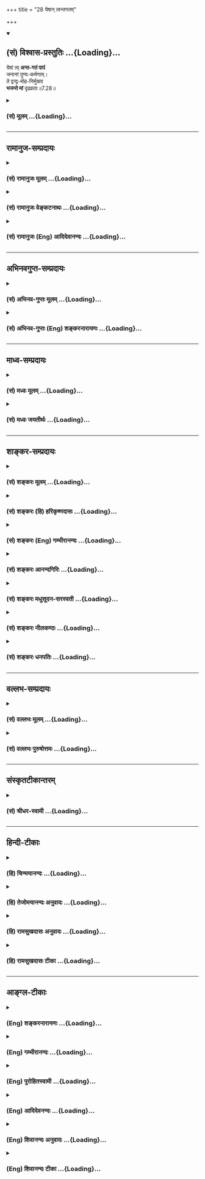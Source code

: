 +++
title = "28 येषान् त्वन्तगतम्"

+++
<div class="js_include" newlevelforh1="2" title="(सं) विश्वास-प्रस्तुतिः" unfilled url="/purANam_vaiShNavam/mahAbhAratam/06-bhIShma-parva/03-bhagavad-gItA-parva/saMskRtam/vishvAsa-prastutiH/07_jnAna-vijnAna-yogaH/28_yeShAn_tvantagata.md">
<details open><summary><h2>(सं) विश्वास-प्रस्तुतिः ...{Loading}...</h2></summary>

येषां त्व् **अन्त-गतं पापं**  
जनानां पुण्य-कर्मणाम्।  
ते द्वन्द्व-मोह-निर्मुक्ता  
**भजन्ते मां** दृढव्रताः॥7.28॥
</details>
</div>
<div class="js_include collapsed" newlevelforh1="3" title="(सं) मूलम्" unfilled url="/purANam_vaiShNavam/mahAbhAratam/06-bhIShma-parva/03-bhagavad-gItA-parva/saMskRtam/mUlam/07_jnAna-vijnAna-yogaH/28_yeShAn_tvantagata.md">
<details><summary><h3>(सं) मूलम् ...{Loading}...</h3></summary>

येषां त्वन्तगतं पापं जनानां पुण्यकर्मणाम्।  
ते द्वन्द्वमोहनिर्मुक्ता भजन्ते मां दृढव्रताः।।7.28।।
</details>
</div>


_________________
## रामानुज-सम्प्रदायः
<div class="js_include collapsed" newlevelforh1="3" title="(सं) रामानुजः मूलम्" unfilled url="/purANam_vaiShNavam/mahAbhAratam/06-bhIShma-parva/03-bhagavad-gItA-parva/saMskRtam/rAmAnujaH/mUlam/07_jnAna-vijnAna-yogaH/28_yeShAn_tvantagata.md">
<details><summary><h3>(सं) रामानुजः मूलम् ...{Loading}...</h3></summary>

।।7.28।। येषां तु अनेकजन्मार्जितेन उत्कृष्टपुण्यसंचयेन गुणमयं
द्वन्द्वेच्छाद्वेषहेतुभूतं मदौन्मुख्यविरोधि च अनादिकालप्रवृत्तं **पापम्
अन्तगतं** क्षीणम् **ते** पूर्वोक्तेन सुकृततारतम्येन मां शरणम् अनुप्रपद्य
गुणमयान्मोहाद् विनिर्मुक्ताः जरामरणमोक्षाय
प्रकृतिवियुक्तात्मस्वरूपदर्शनाय महते च ऐश्वर्याय मत्प्राप्त्ये च
**दृढव्रताः** दृढसंकल्पा माम् एव भजन्ते। तत्र तेषां त्रयाणां भगवन्तं
भजमानानां ज्ञातव्यविशेषान् उपादेयांश्च प्रस्तौति

</details>
</div>
<div class="js_include collapsed" newlevelforh1="3" title="(सं) रामानुजः वेङ्कटनाथः" unfilled url="/purANam_vaiShNavam/mahAbhAratam/06-bhIShma-parva/03-bhagavad-gItA-parva/saMskRtam/rAmAnujaH/venkaTanAthaH/07_jnAna-vijnAna-yogaH/28_yeShAn_tvantagata.md">
<details><summary><h3>(सं) रामानुजः वेङ्कटनाथः ...{Loading}...</h3></summary>

  
  
।।7.28।। यद्येवं सर्वभूतानि सम्मोहं यान्ति तर्हि भगवदुपासनं कदाचिदपि
कस्यचिदपि न स्यात् अतःचतुर्विधा भजन्ते माम् 7।16 इत्यादिनोक्तं
चानुपपन्नं स्यादित्यत्रोत्तरंयेषां त्वित्यादि। पुण्यकर्मणाम्
इत्येतत्पापनिवृत्तिहेतुपरम्। तथा च श्रुतिः धर्मेण पापमपनुदति म.ना.उ.16।1
इति। जनशब्दश्च जननवति वर्तमानत्वात् पुण्यप्रचयहेतुभूतानेकजन्मसूचनपर
इत्यभिप्रायेणोक्तम् अनेकजन्मार्जितेनोत्कृष्टपुण्यसञ्चयेनेति।
भगवज्ज्ञानप्रतिबन्धकपापनिवर्तकत्वाच्चोत्कृष्टत्वं फलितम्। गुणमयशब्देन
सुखदुःखरूपभगवत्संश्लेषविश्लेषाख्यद्वन्द्वव्यवच्छेदः। द्वन्द्वमोहविनिर्मुक्ता
मां भजन्ते इति फलद्वयदर्शनात्प्रतिबन्धकेऽपि पापे
द्वन्द्वेच्छाद्वेषहेतुभूतं मदौन्मुख्यविरोधि चेति भेदो दर्शितः।
अनेकजन्मार्जितोत्कृष्टपुण्यनाश्यत्वायोक्तंअनादिकालप्रवृत्तमिति।
उपासनारम्भे पापस्य द्वन्द्वमोहस्य च
निश्शेषविनष्टत्वाभावादन्तर्गतशब्देनाल्पावशिष्टत्वं
विवक्षितमित्यभिप्रायेणोक्तं क्षीणमिति। मामेव ये प्रपद्यन्ते 7।14चतुर्विधा
भजन्ते मां इत्यादिकं च प्रायुक्तमनन्तराभिधीयमानं चजरामरणमोक्षाय 7।29
इत्यादिकमनुसन्दधान आहपूर्वोक्तेनेति। न चात्र
द्वन्द्वमोहविनिर्मुक्तत्ववचनादैश्वर्यार्थिनां प्रसङ्गानुपपत्तिः तेषामपि
क्षुद्रतरद्वन्द्वनिरोधस्यावश्यापेक्षितत्वात्। व्रतशब्दः सङ्कल्पविशेषेषु
मुख्यः तत्सम्बन्धादेव क्रियाविशेषेषु तत्प्रयोग इत्यभिप्रायेणदृढसङ्कल्पा
इत्युक्तम्। दृढव्रतशब्देन देवतान्तरपरित्यागादिनियमोऽपि यथाप्रमाणं सूचित
इत्यभिप्रायेणमामेव भजन्त इत्युक्तम्। मां भजन्ते इत्यनेनैव
भजनाङ्गव्रतादेरपि सिद्धत्वात्मत्प्राप्तये चेत्यन्तेन दृढसङ्कल्पत्वं
स्वाभिमतफलविषयतया वा व्याख्यातम्।  
  

</details>
</div>
<div class="js_include collapsed" newlevelforh1="3" title="(सं) रामानुजः (Eng) आदिदेवानन्दः" unfilled url="/purANam_vaiShNavam/mahAbhAratam/06-bhIShma-parva/03-bhagavad-gItA-parva/saMskRtam/rAmAnujaH/english/AdidevAnandaH/07_jnAna-vijnAna-yogaH/28_yeShAn_tvantagata.md">
<details><summary><h3>(सं) रामानुजः (Eng) आदिदेवानन्दः ...{Loading}...</h3></summary>

7.28 However, there are some whose sins, accruing from beginningless
time, which cause desire or hatred to the pairs of opposites and annual
the tendency towards Me, have come to an end, i.e., have become
weakened, through the accumulation of good actions in numerous births,
They resort to Me, devoid of delusion produced by the Gunas, and worship
Me alone in proportion to the excellence of their Karmas previously
described. In order to attain deliverance form old age and death and for
aciring the supreme consummation of reaching Me, they remain steadfast
in their vows. Sri Krsna enumerates what special things are to be known
and what ought to be attained by these three classes of votaries of God:

</details>
</div>


_________________
## अभिनवगुप्त-सम्प्रदायः
<div class="js_include collapsed" newlevelforh1="3" title="(सं) अभिनव-गुप्तः मूलम्" unfilled url="/purANam_vaiShNavam/mahAbhAratam/06-bhIShma-parva/03-bhagavad-gItA-parva/saMskRtam/abhinava-guptaH/mUlam/07_jnAna-vijnAna-yogaH/28_yeShAn_tvantagata.md">
<details><summary><h3>(सं) अभिनव-गुप्तः मूलम् ...{Loading}...</h3></summary>
<div class="js_include" includetitle="false" newlevelforh1="2" unfilled="" url="/purANam_vaiShNavam/mahAbhAratam/06-bhIShma-parva/02-bhagavad-gItA-parva/saMskRtam/abhinava-guptaH/mUlam/07_jnAna-vijnAna-yogaH/30_sAdhibhUtAdhidaiv.md"></div>
</details>
</div>
<div class="js_include collapsed" newlevelforh1="3" title="(सं) अभिनव-गुप्तः (Eng) शङ्करनारायणः" unfilled url="/purANam_vaiShNavam/mahAbhAratam/06-bhIShma-parva/03-bhagavad-gItA-parva/saMskRtam/abhinava-guptaH/english/shankaranArAyaNaH/07_jnAna-vijnAna-yogaH/28_yeShAn_tvantagata.md">
<details><summary><h3>(सं) अभिनव-गुप्तः (Eng) शङ्करनारायणः ...{Loading}...</h3></summary>

7.28 See Comment under 7.30

</details>
</div>


_________________
## माध्व-सम्प्रदायः
<div class="js_include collapsed" newlevelforh1="3" title="(सं) मध्वः मूलम्" unfilled url="/purANam_vaiShNavam/mahAbhAratam/06-bhIShma-parva/03-bhagavad-gItA-parva/saMskRtam/madhvaH/mUlam/07_jnAna-vijnAna-yogaH/28_yeShAn_tvantagata.md">
<details><summary><h3>(सं) मध्वः मूलम् ...{Loading}...</h3></summary>

।।7.28।। विपरीताश्च केचित्सन्तीत्याह येषामिति।

</details>
</div>
<div class="js_include collapsed" newlevelforh1="3" title="(सं) मध्वः जयतीर्थः" unfilled url="/purANam_vaiShNavam/mahAbhAratam/06-bhIShma-parva/03-bhagavad-gItA-parva/saMskRtam/madhvaH/jayatIrthaH/07_jnAna-vijnAna-yogaH/28_yeShAn_tvantagata.md">
<details><summary><h3>(सं) मध्वः जयतीर्थः ...{Loading}...</h3></summary>

।।7.28।। चतुर्विधाः 7।16 इत्यनेन गतार्थमुत्तरं वाक्यमित्यत आह
**विपरीताश्चे**ति। त्वत्प्रपत्तेर्मायाकरणाकारणत्वात् स्वदोषाद्वा त्वां न
प्रपद्यन्त इत्यत्र कथं निर्णयः इत्यतस्तदुक्तम्। सर्वभूतानि सम्मोहं
यान्ति चेत् लुप्तो मुक्तिमार्ग इत्याशङ्क्याऽत्र द्वन्द्वमोहरहिताश्च
केचित्सन्तीत्याहेत्यर्थः।

</details>
</div>


_________________
## शाङ्कर-सम्प्रदायः
<div class="js_include collapsed" newlevelforh1="3" title="(सं) शङ्करः मूलम्" unfilled url="/purANam_vaiShNavam/mahAbhAratam/06-bhIShma-parva/03-bhagavad-gItA-parva/saMskRtam/shankaraH/mUlam/07_jnAna-vijnAna-yogaH/28_yeShAn_tvantagata.md">
<details><summary><h3>(सं) शङ्करः मूलम् ...{Loading}...</h3></summary>

।।7.28।। **येषां तु** पुनः **अन्तगतं** समाप्तप्रायं क्षीणं **पापं जनानां
पुण्यकर्मणां** पुण्यं कर्म येषां सत्त्वशुद्धिकारणं विद्यते ते
पुण्यकर्माणः तेषां पुण्यकर्मणाम् **ते द्वन्द्वमोहनिर्मुक्ताः** यथोक्तेन
द्वन्द्वमोहेन निर्मुक्ताः **भजन्ते मां** परमात्मानं **दृढव्रताः।** एवमेव
परमार्थतत्त्वं नान्यथा इत्येवं सर्वपरित्यागव्रतेन निश्चितविज्ञानाः
दृढव्रताः उच्यन्ते।। ते किमर्थं भजन्ते इत्युच्यते

</details>
</div>
<div class="js_include collapsed" newlevelforh1="3" title="(सं) शङ्करः (हि) हरिकृष्णदासः" unfilled url="/purANam_vaiShNavam/mahAbhAratam/06-bhIShma-parva/03-bhagavad-gItA-parva/saMskRtam/shankaraH/hindI/harikRShNadAsaH/07_jnAna-vijnAna-yogaH/28_yeShAn_tvantagata.md">
<details><summary><h3>(सं) शङ्करः (हि) हरिकृष्णदासः ...{Loading}...</h3></summary>

।।7.28।। तो फिर इस द्वन्द्वमोहसे छूटे हुए ऐसे कौनसे मनुष्य हैं जो आपको
शास्त्रोक्त प्रकारसे आत्मभावसे भजते हैं इस अपेक्षित अर्थको दिखानेके लिये
कहते हैं जिन पुण्यकर्मा पुरुषोंके पापोंका लगभग अन्त हो गया होता है
अर्थात् जिनके कर्म पवित्र यानी अन्तःकरणकी शुद्धिके कारण होते हैं वे
पुण्यकर्मा हैं ऐसे उपर्युक्त द्वन्द्वमोहसे मुक्त हुए वे दृढ़व्रती पुरुष
मुझ परमात्माको भजते हैं। परमार्थतत्त्व ठीक इसी प्रकार है दूसरी प्रकार
नहीं ऐसे निश्चित विज्ञानवाले पुरुष दृढ़व्रती कहे जाते हैं।

</details>
</div>
<div class="js_include collapsed" newlevelforh1="3" title="(सं) शङ्करः (Eng) गम्भीरानन्दः" unfilled url="/purANam_vaiShNavam/mahAbhAratam/06-bhIShma-parva/03-bhagavad-gItA-parva/saMskRtam/shankaraH/english/gambhIrAnandaH/07_jnAna-vijnAna-yogaH/28_yeShAn_tvantagata.md">
<details><summary><h3>(सं) शङ्करः (Eng) गम्भीरानन्दः ...{Loading}...</h3></summary>

7.28 Yesam jananam, those persons; tu, on the other hand;
punya-karmanam, who are of virtuous deeds, in whom exist virtuous deeds
that are the cause of purification of the mind; whose papam, sin;
antagatam, has come to an end, is almost eradicated, attenuated; te,
they; dvandva-moha-nirmuktah, being free from the delusion of duality as
described; and drdhavratah, firm in their convictions-those who \[Here
Ast. adds, 'sarva-parityaga-vratena, through the vow of relinishing
everything'.-Tr.\] have the firm knowledge that the supreme Reality is
such alone and not otherwise are called drdhavratah-; bhajante, adore;
mam, Me, the supreme Self. Why do they worship; This is being answered:

</details>
</div>
<div class="js_include collapsed" newlevelforh1="3" title="(सं) शङ्करः आनन्दगिरिः" unfilled url="/purANam_vaiShNavam/mahAbhAratam/06-bhIShma-parva/03-bhagavad-gItA-parva/saMskRtam/shankaraH/AnandagiriH/07_jnAna-vijnAna-yogaH/28_yeShAn_tvantagata.md">
<details><summary><h3>(सं) शङ्करः आनन्दगिरिः ...{Loading}...</h3></summary>

।।7.28।। यदि सर्वाणि भूतानि जन्मप्रतिपद्यमानानि संमूढानि सन्ति
भगवत्तत्त्वपरिज्ञानशून्यानि भगवद्भजनपराङ्मुखानि तर्हि शास्त्रानुरोधेन
भगवद्भजनमुच्यमानमधिकार्यभावादनर्थकमापद्येतेति शङ्कते **के पुनरिति।**
अनेकेषु जन्मसु सुकृतवशादपाकृतदुरितानां द्वन्द्वप्रयुक्तमोहविरहिणां
ब्रह्मचर्यादिनियमवतां भगवद्भजनाधिकारित्वान्न शास्त्रविरोधोऽस्तीति
परिहरति **उच्यत इति।** तुशब्दद्योत्यमर्थमाह **पुनरिति।**
उक्तार्थमात्रसिद्ध्यर्थं समाप्तप्रायमित्युक्तम्। प्रकृतोपयोगं पुण्यस्य
कर्मणो दर्शयितुं विशिनष्टि **सत्त्वेति।**
उभयविधशुद्धेर्द्वन्द्वनिमित्तमोहनिवृत्तिफलमाह **ते द्वन्द्वेति।**
मोहनिवृत्तेर्भगवन्निष्ठापर्यन्तत्वमाह **भजन्त इति।** तेषां
नानापरिग्रहवतां भगवद्भजनप्रतिहतिमाशङ्क्याह **दृढेति।**

</details>
</div>
<div class="js_include collapsed" newlevelforh1="3" title="(सं) शङ्करः मधुसूदन-सरस्वती" unfilled url="/purANam_vaiShNavam/mahAbhAratam/06-bhIShma-parva/03-bhagavad-gItA-parva/saMskRtam/shankaraH/madhusUdana-sarasvatI/07_jnAna-vijnAna-yogaH/28_yeShAn_tvantagata.md">
<details><summary><h3>(सं) शङ्करः मधुसूदन-सरस्वती ...{Loading}...</h3></summary>

।।7.28।। यदि सर्वभूतानि संमोहं यान्ति कथं तर्हिचतुर्विधा भजन्ते
मामित्युक्तम्। सत्यम्। सुकृतातिशयेन तेषां क्षीणपापत्वादित्याह येषां
त्वितरलोकविलक्षणानां जनानां सफलजन्मनां पुण्यकर्मणामनेकजन्मसु
पुण्याचरणशीलानां तैस्तैः पुण्यैः कर्मभिर्ज्ञानप्रतिबन्धकं
पापमन्तगतमन्तमवसानं प्राप्तं ते पापाभावेन तन्निमित्तेन द्वन्द्वमोहेन
रागद्वेषादिनिबन्धनविपर्यासेन स्वत एव निर्मुक्ताः पुनरावृत्त्ययोग्यत्वेन
त्यक्ताः दृढव्रता अचाल्यसंकल्पाः सर्वथा भगवानेव भजनीयः स चैवंरुप एवेति
प्रमाणजनिताप्रामाण्यशङ्काशून्यविज्ञानाः सन्तो मां परमात्मानं
भजन्तेऽनन्यशरणाः सन्तः सेवन्ते। एतादृशा एव चतुर्विधा भजन्ते मामित्यत्र
सुकृतिशब्देनोक्ताः। अतः सर्वभूतानि संमोहं यान्तीत्युत्सर्गः। तेषां मध्ये
ये सुकृतिनस्ते संमोहशून्या मां भजन्त इत्यपवाद इति न विरोधः।
अयमेवोत्सर्गः प्रागपि प्रतिपादितस्त्रिभिर्गुणमयैर्भावैरित्यत्र।
तस्मात्सत्त्वशोधकपुण्यकर्मसंचयाय सर्वदा यतनीयमिति भावः।

</details>
</div>
<div class="js_include collapsed" newlevelforh1="3" title="(सं) शङ्करः नीलकण्ठः" unfilled url="/purANam_vaiShNavam/mahAbhAratam/06-bhIShma-parva/03-bhagavad-gItA-parva/saMskRtam/shankaraH/nIlakaNThaH/07_jnAna-vijnAna-yogaH/28_yeShAn_tvantagata.md">
<details><summary><h3>(सं) शङ्करः नीलकण्ठः ...{Loading}...</h3></summary>

।।7.28।। केषां तर्हि सार्वज्ञ्यं भवतीत्याशङ्क्याह **येषां त्विति**
द्वाभ्याम्। येषां पुनर्जनानां पुण्यकर्मणां पापं अन्तगतं अन्तं नाशं
प्राप्तं। द्वितीया श्रिता इति समासः। ते द्वन्द्वमोह उक्तलक्षणस्तेन
निर्मुक्ताः सन्तः प्रथमं दृढव्रताः शमदमादिदार्ढ्य भाजो भूत्वा मां
भजन्ते।

</details>
</div>
<div class="js_include collapsed" newlevelforh1="3" title="(सं) शङ्करः धनपतिः" unfilled url="/purANam_vaiShNavam/mahAbhAratam/06-bhIShma-parva/03-bhagavad-gItA-parva/saMskRtam/shankaraH/dhanapatiH/07_jnAna-vijnAna-yogaH/28_yeShAn_tvantagata.md">
<details><summary><h3>(सं) शङ्करः धनपतिः ...{Loading}...</h3></summary>

।।7.28।। के पुनस्त्वां विदित्वा यथाशास्त्र मात्मभावेन भजन्त
इत्यपेक्षायामाह। येषां तु पुनर्जनानां पुण्यकर्मणां पुण्यं कर्म
पापक्षयद्वारा सत्त्वशुद्धिकरं येषां ते पुण्यकर्माणस्तेषां पापमन्तं
समाप्तिं गतं प्राप्तम् ते यथोक्तद्वन्द्वमोहेन विनिर्मुक्ता वर्जिता अतएव
दृढव्रताः एवमेवात्मतत्त्वं नान्यथेत्येवं सर्वपरित्यागेन निश्चितविज्ञाना
मां परमात्मानं भजन्ते।

</details>
</div>


_________________
## वल्लभ-सम्प्रदायः
<div class="js_include collapsed" newlevelforh1="3" title="(सं) वल्लभः मूलम्" unfilled url="/purANam_vaiShNavam/mahAbhAratam/06-bhIShma-parva/03-bhagavad-gItA-parva/saMskRtam/vallabhaH/mUlam/07_jnAna-vijnAna-yogaH/28_yeShAn_tvantagata.md">
<details><summary><h3>(सं) वल्लभः मूलम् ...{Loading}...</h3></summary>

।।7.28।। येषां त्विति। सुकृतिनां जनानां पापमात्रं नष्टं पापरूपं
प्रतिबन्धकं वा ते मां दृढव्रताः सन्तो भजन्ते। मां भजन्तो दृश्यन्त
इत्यर्थः।

</details>
</div>
<div class="js_include collapsed" newlevelforh1="3" title="(सं) वल्लभः पुरुषोत्तमः" unfilled url="/purANam_vaiShNavam/mahAbhAratam/06-bhIShma-parva/03-bhagavad-gItA-parva/saMskRtam/vallabhaH/puruShottamaH/07_jnAna-vijnAna-yogaH/28_yeShAn_tvantagata.md">
<details><summary><h3>(सं) वल्लभः पुरुषोत्तमः ...{Loading}...</h3></summary>

  
  
।।7.28।। ननु ये मोहयुक्तास्तन्मध्ये तत्सङ्गिन एव केचन पूर्वमभजन्तः
पश्चात् त्वद्भजनप्रवृत्ताः कथं भवन्ति इत्यत आह येषामिति। येषां
दुर्लभानां भाग्यवतां पुण्यकर्मणां मद्दर्शनादिना पुण्याचरणशीलानां महत्सु
विनयादियुक्तानाम्। तु पुनः जनादिक्लेशयुक्तानां पापं
मत्स्वरूपज्ञानप्रतिबन्धकं अन्तभावं गतं प्राप्तं नष्टमिति यावत्। ते
द्वन्द्वमोहनिर्मुक्ताः स्वसुखदुःखादिमोहनिर्मुक्ताः दृढव्रताः
दृढसङ्कल्पाः मदेकनिष्ठाः मां भजन्ते। अत्रायं भावः पूर्वजन्मकृतं
यत्किञ्चित् पुण्यकर्म तेन जन्मान्तरे प्रवृद्धमाने वाऽनेकजन्मनि वयसः
परिपाके पुण्योपचितमरणभयेन तन्निवृत्त्यर्थं मद्भजनप्रवृत्ता भवन्ति।
अतएवजन्मान्तरसहस्रेषु तपोज्ञानसमाधिभिः। नराणां क्षीणपापानां कृष्णे
भक्तिः प्रजायते पां.गी.40 इति भागवतैरुक्तम्।  
  

</details>
</div>


_________________
## संस्कृतटीकान्तरम्
<div class="js_include collapsed" newlevelforh1="3" title="(सं) श्रीधर-स्वामी" unfilled url="/purANam_vaiShNavam/mahAbhAratam/06-bhIShma-parva/03-bhagavad-gItA-parva/saMskRtam/shrIdhara-svAmI/07_jnAna-vijnAna-yogaH/28_yeShAn_tvantagata.md">
<details><summary><h3>(सं) श्रीधर-स्वामी ...{Loading}...</h3></summary>

।।7.28।। कुतस्तर्हि केचन त्वां भजन्तो दृश्यन्ते तत्राह **येषामिति।**
येषां तु पुण्याचरणशीलानां सर्वं प्रतिबन्धकं पापमन्तगतं नष्टं ते
द्वन्द्वनिमित्तेन मोहेन निर्मुक्ताः दृढव्रता एकान्तिनः सन्तो मां भजन्ते।

</details>
</div>


_________________
## हिन्दी-टीकाः
<div class="js_include collapsed" newlevelforh1="3" title="(हि) चिन्मयानन्दः" unfilled url="/purANam_vaiShNavam/mahAbhAratam/06-bhIShma-parva/03-bhagavad-gItA-parva/hindI/chinmayAnandaH/07_jnAna-vijnAna-yogaH/28_yeShAn_tvantagata.md">
<details><summary><h3>(हि) चिन्मयानन्दः ...{Loading}...</h3></summary>

।।7.28।। जिन पुण्यकर्मी पुरुषों का पाप नष्ट हो गया है इस कथन को सम्यक्
प्रकार से समझना आवश्यक है। पाप मनुष्य का स्वभाव नहीं हैं वेदान्त के
अनुसार वह मनुष्य द्वारा किये गये गलत निर्णय अर्थात् विपरीत ज्ञान का
परिणाम है जिसने आत्मचैतन्य को आच्छादित सा कर दिया है। पाप का मुख्य कारण
है बाह्य स्थूल जगत् के निम्न स्तरीय विषयोपभोग के लिए हमारे मन की तृष्णा
और स्पृहा। पापी पुरुष वह है जिसका अत्यधिक समय और ध्यान केवल अपने देहसुख
के लिए ही व्यक्त होता है। ऐसे पुरुष में देह स्वामी और आत्मा उसकी दासी बन
जाती है। बहिर्मुखी प्रवृत्ति वैषयिक सुखों की कामना मन में उठने वाली
प्रत्येक निम्न कोटि की भावना का सन्तुष्टीकरण यह है पापी पुरुष की जीवन
पद्धति। इस प्रकार का कामुक पाशविक जीवन अन्तकरण में वैसी ही वासनाएं
उत्पन्न करता है। वासना के अनुसार ही विचार होते हैं। विचारानुसार कर्म और
ये कर्म फिर वासना को ही दृढ़ करते हैं। मनुष्य की शान्ति और सन्तुष्टि को
विनष्ट करने वाली वासनाविचारकर्म की श्रृंखला को तोड़ने के लिए मनुष्य को
पुण्यकर्म का नया जीवन प्रारम्भ करने का उपदेश दिया जाता है। पुण्यकर्म पाप
का विरोधी होने से उसके अन्तर्गत वे सब विचार भावनाएं तथा कर्म आते हैं जो
ईश्वर को समर्पित होते हैं अर्थात् जिनका लक्ष्य ईश्वर प्राप्ति होता है।
मैं देह हूँ के स्थान पर मैं आत्मा हूँ इस ज्ञान को दृढ़ करके कर्म करने पर
वे अपना संस्कार उत्पन्न नहीं करेंगे। कुछ कालावधि में इन पुण्यसंस्कारों
के दृढ़ होने पर पाप वासनाएं नष्ट हो जायेंगी। ऐसा पापयुक्त पुरुष सुख
दुखादि रूप सभी प्रकार के द्वन्द्वमोह से निर्मुक्त हो जाता है। तब उसमें
यह योग्यता आती है कि वह एकाग्रचित तथा दृढ़वती अर्थात् दृढ़ निश्चयी होकर
आत्मा का ध्यान कर सके। साधन सम्पन्न साधक किस प्रयोजन से आत्मा का ध्यान
करते हैं उत्तर है

</details>
</div>
<div class="js_include collapsed" newlevelforh1="3" title="(हि) तेजोमयानन्दः अनुवादः" unfilled url="/purANam_vaiShNavam/mahAbhAratam/06-bhIShma-parva/03-bhagavad-gItA-parva/hindI/tejomayAnandaH/anuvAdaH/07_jnAna-vijnAna-yogaH/28_yeShAn_tvantagata.md">
<details><summary><h3>(हि) तेजोमयानन्दः अनुवादः ...{Loading}...</h3></summary>

।।7.28।। परन्तु जिन पुण्यकर्मी पुरुषों का पाप नष्ट हो गया है, वे
द्वन्द्वमोह से निर्मुक्त और दृढ़वती पुरुष मुझे भजते हैं।।

</details>
</div>
<div class="js_include collapsed" newlevelforh1="3" title="(हि) रामसुखदासः अनुवादः" unfilled url="/purANam_vaiShNavam/mahAbhAratam/06-bhIShma-parva/03-bhagavad-gItA-parva/hindI/rAmasukhadAsaH/anuvAdaH/07_jnAna-vijnAna-yogaH/28_yeShAn_tvantagata.md">
<details><summary><h3>(हि) रामसुखदासः अनुवादः ...{Loading}...</h3></summary>

।।7.28।। परन्तु जिन पुण्यकर्मा मनुष्योंके पाप नष्ट गये हैं, वे
द्वन्द्वमोहसे रहित हुए मनुष्य दृढ़व्रती होकर मेरा भजन करते हैं।

</details>
</div>
<div class="js_include collapsed" newlevelforh1="3" title="(हि) रामसुखदासः टीका" unfilled url="/purANam_vaiShNavam/mahAbhAratam/06-bhIShma-parva/03-bhagavad-gItA-parva/hindI/rAmasukhadAsaH/TIkA/07_jnAna-vijnAna-yogaH/28_yeShAn_tvantagata.md">
<details><summary><h3>(हि) रामसुखदासः टीका ...{Loading}...</h3></summary>

।।7.28।।***व्याख्या--'*येषां त्वन्तगतं पापं जनानां पुण्यकर्मणाम्'**
**द्वन्द्वमोहसे'--**मोहित मनुष्य तो भजन नहीं करते और जो द्वन्द्वमोहसे
मोहित नहीं हैं वे भजन करते हैं तो भजन न करनेवालोंकी अपेक्षा भजन
करनेवालोंकी विलक्षणता बतानेके लिये यहाँ तु पद आया है। जिन मनुष्योंने
अपनेको तो भगवत्प्राप्ति ही करनी है इस उद्देश्यको पहचान लिया है अर्थात्
जिनको उद्देश्यकी यह स्मृति आ गयी है कि यह मनुष्यशरीर भोग भोगनेके लिये
नहीं है प्रत्युत भगवान्की कृपासे केवल उनकी प्राप्तिके लिये ही मिला है
ऐसा जिनका दृढ़ निश्चय हो गया है वे मनुष्य ही पुण्यकर्मा हैं। तात्पर्य यह
हुआ कि अपने एक निश्चयसे जो शुद्धि होती है पवित्रता आती है वह यज्ञ दान तप
आदि क्रियाओंसे नहीं आती। कारण कि हमें तो एक भगवान्की तरफ ही चलना है यह
निश्चय स्वयंमें होता हैऔर यज्ञ दान आदि क्रियाएँ बाहरसे होती
हैं। '**अन्तगतं पापम्'**कहनेका भाव यह है कि जब यह निश्चय हो गया कि
मेरेको तो केवल भगवान्की तरफ ही चलना है तो इस निश्चयसे भगवान्की सम्मुखता
होनेसे विमुखता चली गयी जिससे पापोंकी जड़ ही कट गयी क्योंकि भगवान्से
विमुखता ही पापोंका खास कारण है। सन्तोंने कहा है कि डेढ़ ही पाप है और
डेढ़ ही पुण्य है। भगवान्से विमुख होना पूरा पाप है और दुर्गुणदुराचारोंमें
लगना आधा पाप है। ऐसे ही भगवान्के सम्मुख होना पूरा पुण्य है और
सद्गुणसदाचारोंमें लगना आधा पुण्य है। तात्पर्य यह हुआ कि जब मनुष्य
भगवान्के सर्वथा शरण हो जाता है तब उसके पापोंका अन्त हो जाता है। दूसरा भाव
यह है कि जिनका लक्ष्य केवल भगवान् हैं वे पुण्यकर्मा हैं क्योंकि भगवान्का
लक्ष्य होनेपर सब पाप नष्ट हो जाते हैं। भगवान्का लक्ष्य होनेपर पुराने
किसी संस्कारसे पाप हो भी जायगा तो भी वह रहेगा नहीं क्योंकि हृदयमें
विराजमान भगवान् उस पापको नष्ट कर देते हैं

</details>
</div>


_________________
## आङ्ग्ल-टीकाः
<div class="js_include collapsed" newlevelforh1="3" title="(Eng) शङ्करनारायणः" unfilled url="/purANam_vaiShNavam/mahAbhAratam/06-bhIShma-parva/03-bhagavad-gItA-parva/english/shankaranArAyaNaH/07_jnAna-vijnAna-yogaH/28_yeShAn_tvantagata.md">
<details><summary><h3>(Eng) शङ्करनारायणः ...{Loading}...</h3></summary>

7.28. But those men of virtuous deeds, whose sin has come to an
end-they, being free from the delusion of pairs \[of opposites\],
worship Me with firm resolve.

</details>
</div>
<div class="js_include collapsed" newlevelforh1="3" title="(Eng) गम्भीरानन्दः" unfilled url="/purANam_vaiShNavam/mahAbhAratam/06-bhIShma-parva/03-bhagavad-gItA-parva/english/gambhIrAnandaH/07_jnAna-vijnAna-yogaH/28_yeShAn_tvantagata.md">
<details><summary><h3>(Eng) गम्भीरानन्दः ...{Loading}...</h3></summary>

7.28 On the other hand, those persons who are of virtuous deeds, whose
sin has come to an end, they, being free from the delusion of dulaity
and firm in their convictions, adore Me.

</details>
</div>
<div class="js_include collapsed" newlevelforh1="3" title="(Eng) पुरोहितस्वामी" unfilled url="/purANam_vaiShNavam/mahAbhAratam/06-bhIShma-parva/03-bhagavad-gItA-parva/english/purohitasvAmI/07_jnAna-vijnAna-yogaH/28_yeShAn_tvantagata.md">
<details><summary><h3>(Eng) पुरोहितस्वामी ...{Loading}...</h3></summary>

7.28 But those who act righteously, in whom sin has been destroyed, who
are free from the infatuation of the conflicting emotions, they worship
Me with firm resolution.

</details>
</div>
<div class="js_include collapsed" newlevelforh1="3" title="(Eng) आदिदेवनन्दः" unfilled url="/purANam_vaiShNavam/mahAbhAratam/06-bhIShma-parva/03-bhagavad-gItA-parva/english/AdidevanandaH/07_jnAna-vijnAna-yogaH/28_yeShAn_tvantagata.md">
<details><summary><h3>(Eng) आदिदेवनन्दः ...{Loading}...</h3></summary>

7.28 But the doers of good deeds, whose sins have come to an end, are
freed from the delusion of the pairs of opposites. They worship Me,
steadfast in their vows.

</details>
</div>
<div class="js_include collapsed" newlevelforh1="3" title="(Eng) शिवानन्दः अनुवादः" unfilled url="/purANam_vaiShNavam/mahAbhAratam/06-bhIShma-parva/03-bhagavad-gItA-parva/english/shivAnandaH/anuvAdaH/07_jnAna-vijnAna-yogaH/28_yeShAn_tvantagata.md">
<details><summary><h3>(Eng) शिवानन्दः अनुवादः ...{Loading}...</h3></summary>

7.28 But those men of virtuous deeds whose sins have come to an end, and
who are freed from the delusion of the pairs of opposites, worship Me,
steadfast in their vows.

</details>
</div>
<div class="js_include collapsed" newlevelforh1="3" title="(Eng) शिवानन्दः टीका" unfilled url="/purANam_vaiShNavam/mahAbhAratam/06-bhIShma-parva/03-bhagavad-gItA-parva/english/shivAnandaH/TIkA/07_jnAna-vijnAna-yogaH/28_yeShAn_tvantagata.md">
<details><summary><h3>(Eng) शिवानन्दः टीका ...{Loading}...</h3></summary>

7.28 येषाम् of whom; तु but; अन्तगतम् is at the end; पापम् sin; जनानाम्
of men; पुण्यकर्मणाम् of men of virtuous deeds; ते they;
द्वन्द्वमोहनिर्मुक्ताः freed from the delusion of the pairs of
opposites; भजन्ते worship; माम् Me; दृढव्रताः men steadfast in
vows.Commentary By the performance of good deeds the heart is slowly
purified Sattva increases Rajas and Tamas are gradually thinned out. The
mind becomes serene and calm. The little selfarrogating personality
slowly dies. You grow in spirituality. The divine flame becomes brighter
and brighter. You become impersonal.Sin To forget ones identity with the
Supreme Soul is the greatest sin. To see difference is sin. To take the
body as the Self; to believe that this world is real is sin. Selfishness
is sin. Egoism is sin. Ignorance is sin.Steadfast in vows The man
steadfast in vows entertains a firm resolve I must realise the Self now
I will not budge an inch from my seat till I attain Selfrealisation. He
has the firm conviction that Brahman is the only Reality. This world is
unreal. It is like a mirage. I can attain immortality and eternal bliss
if I realise the Self only. There is not an iota of happiness in the
sensual objects. Therefore the Lord says; Those persons of pure deeds
worship Me steadfast in vows.

</details>
</div>
